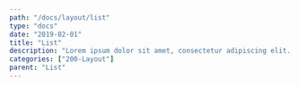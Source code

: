```yaml
---
path: "/docs/layout/list"
type: "docs"
date: "2019-02-01"
title: "List"
description: "Lorem ipsum dolor sit amet, consectetur adipiscing elit. Nunc tempus laoreet leo sit amet iaculis."
categories: ["200-Layout"]
parent: "List"
---
```

